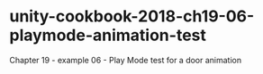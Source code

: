 # unity-cookbook-2018-ch19-06-playmode-animation-test
Chapter 19 - example 06 - Play Mode test for a door animation
